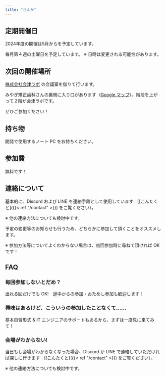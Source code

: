 ```yaml
---
title: "さんか"
---
```


## 定期開催日

2024年度の開催は5月からを予定しています。

毎月第４週の土曜日を予定しています。
※ 日時は変更される可能性があります。

## 次回の開催場所

[株式会社会津ラボ](https://www.aizulab.com/) の会議室を借りて行います。

みやぎ矯正歯科さんの裏側に入り口があります（[Google マップ](https://maps.app.goo.gl/QLaKbKwFxkEnajqf7)）。階段を上がって２階が会津ラボです。

ぜひご参加ください！

## 持ち物

開発で使用するノート PC をお持ちください。

## 参加費

無料です！

## 連絡について

基本的に、Discord および LINE を連絡手段として使用しています
（[こんたくと]({{< ref "/contact" >}}) をご覧ください）。

※ 他の連絡方法についても検討中です。

予定の変更等のお知らせも行うため、どちらかに参加して頂くことをオススメします。

※ 参加方法等についてよくわからない場合は、初回参加時に尋ねて頂ければ OK です！

## FAQ

### 毎回参加しないとだめ？

出れる回だけでも OK!　途中からの参加・おためし参加も歓迎します！

### 興味はあるけど、こういうの参加したことなくて……

基本自習形式 & IT エンジニアのサポートもあるから、まずは一度見に来てみて！

### 会場がわからない!

当日もし会場がわからなくなった場合、Discord か LINE で連絡していただければ探しに行きます
（[こんたくと]({{< ref "/contact" >}}) をご覧ください）。

※ 他の連絡方法についても検討中です。
